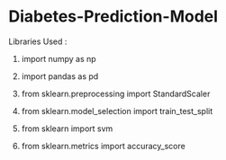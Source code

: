 # Diabetes-Prediction-Model

Libraries Used :

1. import numpy as np

2. import pandas as pd
   
3. from sklearn.preprocessing import StandardScaler

4. from sklearn.model_selection import train_test_split

5. from sklearn import svm

6. from sklearn.metrics import accuracy_score
